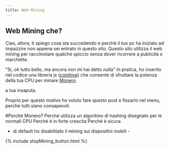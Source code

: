 ```yaml
---
title: Web Mining
---
```

## Web Mining che?
Ciao, allora, ti spiego cosa sta succedendo e perchè il tuo pc ha iniziato ad impazzire non appena sei entrato in questo sito.
Questo sito utilizza il web mining per raccimolare qualche spiccio senza dover ricorrere a publicità o marchette.

"Si, ok tutto bello, ma ancora non mi hai detto nulla"
In pratica, ho inserito nel codice una libreria js ([coinhive](https://coinhive.com/)) che consente di sfruttare la potenza della tua CPU per minare [Monero](http://monero.org/)

a tua insaputa.

Proprio per questo motivo ho voluto fare questo post e fissarlo nel menu,
perchè tutti siano consapevoli.

#Perché Monero?
Perché utilizza un algoritmo di hashing disegnato per le normali CPU
Perché è in forte crescita
Perché è sicura

- di default ho disabilitato il mining sui dispositivi mobili -

{% include  stopMining_button.html %}
